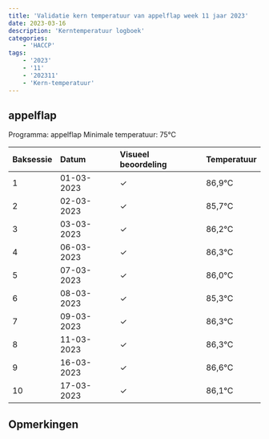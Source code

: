 ```yaml
---
title: 'Validatie kern temperatuur van appelflap week 11 jaar 2023'
date: 2023-03-16
description: 'Kerntemperatuur logboek'
categories:
    - 'HACCP'
tags:
    - '2023'
    - '11'
    - '202311'
    - 'Kern-temperatuur'
---
```


## appelflap

Programma: appelflap
Minimale temperatuur: 75°C

| Baksessie | Datum | Visueel beoordeling | Temperatuur |
|:---|:---|:---|:---|
| 1 | 01-03-2023 | &check; | 86,9°C |
| 2 | 02-03-2023 | &check; | 85,7°C |
| 3 | 03-03-2023 | &check; | 86,2°C |
| 4 | 06-03-2023 | &check; | 86,3°C |
| 5 | 07-03-2023 | &check; | 86,0°C |
| 6 | 08-03-2023 | &check; | 85,3°C |
| 7 | 09-03-2023 | &check; | 86,3°C |
| 8 | 11-03-2023 | &check; | 86,3°C |
| 9 | 16-03-2023 | &check; | 86,6°C |
| 10 | 17-03-2023 | &check; | 86,1°C |

## Opmerkingen


